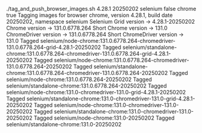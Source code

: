 ./tag_and_push_browser_images.sh 4.28.1 20250202 selenium false chrome true
Tagging images for browser chrome, version 4.28.1, build date 20250202, namespace selenium
Selenium Grid version -> 4.28.1-20250202
Chrome version -> 131.0.6778.264
Short Chrome version -> 131.0
ChromeDriver version -> 131.0.6778.264
Short ChromeDriver version -> 131.0
Tagged selenium/node-chrome:131.0.6778.264-chromedriver-131.0.6778.264-grid-4.28.1-20250202
Tagged selenium/standalone-chrome:131.0.6778.264-chromedriver-131.0.6778.264-grid-4.28.1-20250202
Tagged selenium/node-chrome:131.0.6778.264-chromedriver-131.0.6778.264-20250202
Tagged selenium/standalone-chrome:131.0.6778.264-chromedriver-131.0.6778.264-20250202
Tagged selenium/node-chrome:131.0.6778.264-20250202
Tagged selenium/standalone-chrome:131.0.6778.264-20250202
Tagged selenium/node-chrome:131.0-chromedriver-131.0-grid-4.28.1-20250202
Tagged selenium/standalone-chrome:131.0-chromedriver-131.0-grid-4.28.1-20250202
Tagged selenium/node-chrome:131.0-chromedriver-131.0-20250202
Tagged selenium/standalone-chrome:131.0-chromedriver-131.0-20250202
Tagged selenium/node-chrome:131.0-20250202
Tagged selenium/standalone-chrome:131.0-20250202
